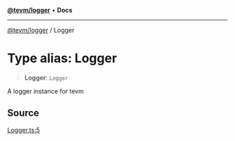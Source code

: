 [**@tevm/logger**](../README.md) • **Docs**

***

[@tevm/logger](../globals.md) / Logger

# Type alias: Logger

> **Logger**: `Logger`

A logger instance for tevm

## Source

[Logger.ts:5](https://github.com/evmts/tevm-monorepo/blob/main/packages/logger/src/Logger.ts#L5)
